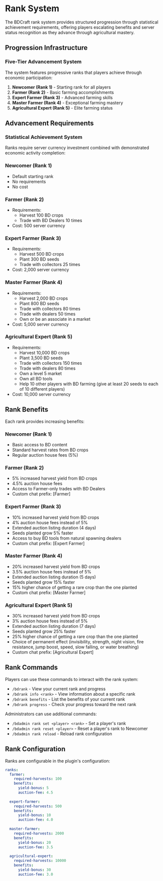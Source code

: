 # Rank System

The BDCraft rank system provides structured progression through statistical achievement requirements, offering players escalating benefits and server status recognition as they advance through agricultural mastery.

## Progression Infrastructure

### Five-Tier Advancement System
The system features progressive ranks that players achieve through economic participation:

1. **Newcomer (Rank 1)** - Starting rank for all players
2. **Farmer (Rank 2)** - Basic farming accomplishments
3. **Expert Farmer (Rank 3)** - Advanced farming skills
4. **Master Farmer (Rank 4)** - Exceptional farming mastery
5. **Agricultural Expert (Rank 5)** - Elite farming status

## Advancement Requirements

### Statistical Achievement System
Ranks require server currency investment combined with demonstrated economic activity completion:

### Newcomer (Rank 1)
- Default starting rank
- No requirements
- No cost

### Farmer (Rank 2)
- Requirements:
  - Harvest 100 BD crops
  - Trade with BD Dealers 10 times
- Cost: 500 server currency

### Expert Farmer (Rank 3)
- Requirements:
  - Harvest 500 BD crops
  - Plant 300 BD seeds
  - Trade with collectors 25 times
- Cost: 2,000 server currency

### Master Farmer (Rank 4)
- Requirements:
  - Harvest 2,000 BD crops
  - Plant 800 BD seeds
  - Trade with collectors 80 times
  - Trade with dealers 50 times
  - Own or be an associate in a market
- Cost: 5,000 server currency

### Agricultural Expert (Rank 5)
- Requirements:
  - Harvest 10,000 BD crops
  - Plant 3,500 BD seeds
  - Trade with collectors 150 times
  - Trade with dealers 80 times
  - Own a level 5 market
  - Own all BD tools
  - Help 10 other players with BD farming (give at least 20 seeds to each of 10 different players)
- Cost: 10,000 server currency

## Rank Benefits

Each rank provides increasing benefits:

### Newcomer (Rank 1)
- Basic access to BD content
- Standard harvest rates from BD crops
- Regular auction house fees (5%)

### Farmer (Rank 2)
- 5% increased harvest yield from BD crops
- 4.5% auction house fees
- Access to Farmer-only trades with BD Dealers
- Custom chat prefix: [Farmer]

### Expert Farmer (Rank 3)
- 10% increased harvest yield from BD crops
- 4% auction house fees instead of 5%
- Extended auction listing duration (4 days)
- Seeds planted grow 5% faster
- Access to buy BD tools from natural spawning dealers
- Custom chat prefix: [Expert Farmer]

### Master Farmer (Rank 4)
- 20% increased harvest yield from BD crops
- 3.5% auction house fees instead of 5%
- Extended auction listing duration (5 days)
- Seeds planted grow 15% faster
- 15% higher chance of getting a rare crop than the one planted
- Custom chat prefix: [Master Farmer]

### Agricultural Expert (Rank 5)
- 30% increased harvest yield from BD crops
- 3% auction house fees instead of 5%
- Extended auction listing duration (7 days)
- Seeds planted grow 25% faster
- 25% higher chance of getting a rare crop than the one planted
- Choice of permanent effect (invisibility, strength, night vision, fire resistance, jump boost, speed, slow falling, or water breathing)
- Custom chat prefix: [Agricultural Expert]

## Rank Commands

Players can use these commands to interact with the rank system:

- `/bdrank` - View your current rank and progress
- `/bdrank info <rank>` - View information about a specific rank
- `/bdrank benefits` - List the benefits of your current rank
- `/bdrank progress` - Check your progress toward the next rank

Administrators can use additional commands:

- `/bdadmin rank set <player> <rank>` - Set a player's rank
- `/bdadmin rank reset <player>` - Reset a player's rank to Newcomer
- `/bdadmin rank reload` - Reload rank configuration

## Rank Configuration

Ranks are configurable in the plugin's configuration:

```yaml
ranks:
  farmer:
    required-harvests: 100
    benefits:
      yield-bonus: 5
      auction-fee: 4.5
  
  expert-farmer:
    required-harvests: 500
    benefits:
      yield-bonus: 10
      auction-fee: 4.0
  
  master-farmer:
    required-harvests: 2000
    benefits:
      yield-bonus: 20
      auction-fee: 3.5
  
  agricultural-expert:
    required-harvests: 10000
    benefits:
      yield-bonus: 30
      auction-fee: 3.0
```